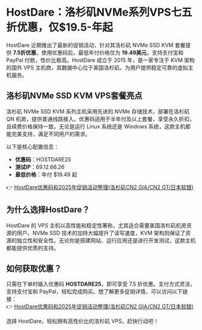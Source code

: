 # HostDare：洛杉矶NVMe系列VPS七五折优惠，仅$19.5-年起

HostDare 近期推出了最新的促销活动，针对其洛杉矶 NVMe SSD KVM 套餐提供 **7.5折优惠**。使用优惠码后，最低年付价格仅为 **19.49美元**，支持支付宝和 PayPal 付款，性价比极高。HostDare 成立于 2015 年，是一家专注于 KVM 架构的国外 VPS 主机商，其数据中心位于美国洛杉矶，为用户提供稳定可靠的虚拟主机服务。

## 洛杉矶NVMe SSD KVM VPS套餐亮点

洛杉矶 NVMe SSD KVM 系列主机采用先进的 NVMe 存储技术，部署在洛杉矶 QN 机房，提供普通线路接入。优惠码适用于半年付及以上套餐，享受永久折扣，且续费价格保持一致。无论是运行 Linux 系统还是 Windows 系统，这款主机都能完美支持，满足不同用户的需求。

以下是核心配置信息：
- **优惠码**：HOSTDARE25  
- **测试IP**：69.12.66.26  
- **最低价格**：年付 $19.49 起  

👉 [HostDare优惠码和2025年促销活动整理(洛杉矶CN2 GIA/CN2 GT/日本软银)](https://bit.ly/hostdare)

## 为什么选择HostDare？

HostDare 的 VPS 主机以高性能和稳定性著称，尤其适合需要美国洛杉矶机房资源的用户。NVMe SSD 技术的加持大幅提升了读写速度，KVM 架构则保证了资源的独立性和安全性。无论你是搭建网站、运行应用还是进行开发测试，这款主机都能提供优质的支持。

## 如何获取优惠？

只需在下单时输入优惠码 **HOSTDARE25**，即可享受 7.5 折优惠。支付方式灵活，支持支付宝和 PayPal，轻松完成购买。想了解更多促销详情，可以访问以下链接：  
👉 [HostDare优惠码和2025年促销活动整理(洛杉矶CN2 GIA/CN2 GT/日本软银)](https://bit.ly/hostdare)

选择 HostDare，轻松拥有高性价比的洛杉矶 VPS，赶快行动吧！